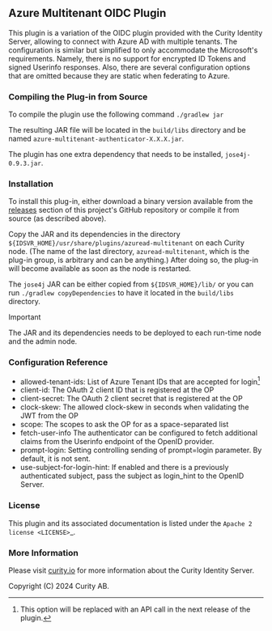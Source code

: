 ## Azure Multitenant OIDC Plugin


This plugin is a variation of the OIDC plugin provided with the Curity Identity Server, allowing to connect with Azure AD with multiple tenants. 
The configuration is similar but simplified to only accommodate the Microsoft's requirements. 
Namely, there is no support for encrypted ID Tokens and signed Userinfo responses. 
Also, there are several configuration options that are omitted because they are static when federating to Azure.


### Compiling the Plug-in from Source

To compile the plugin use the following command `./gradlew jar`

The resulting JAR file will be located in the ``build/libs`` directory and be named ``azure-multitenant-authenticator-X.X.X.jar``.

The plugin has one extra dependency that needs to be installed, `jose4j-0.9.3.jar`.  

### Installation

To install this plug-in, either download a binary version available from the [releases](https://github.com/curityio/azuread-multitenant-authenticator/releases) section of this project's GitHub repository or compile it from source (as described above).

Copy the JAR and its dependencies in the directory ``${IDSVR_HOME}/usr/share/plugins/azuread-multitenant`` on each Curity node. (The name of the last directory, ``azuread-multitenant``, which is the plug-in group, is arbitrary and can be anything.) After doing so, the plug-in will become available as soon as the node is restarted.

The `jose4j` JAR can be either copied from  ``${IDSVR_HOME}/lib/`` or you can run `./gradlew copyDependencies` to have it located in the ``build/libs`` directory.


> [!IMPORTANT]
> The JAR and its dependencies needs to be deployed to each run-time node and the admin node.

### Configuration Reference

- allowed-tenant-ids: List of Azure Tenant IDs that are accepted for login[^1] 
- client-id: The OAuth 2 client ID that is registered at the OP
- client-secret: The OAuth 2 client secret that is registered at the OP
- clock-skew: The allowed clock-skew in seconds when validating the JWT from the OP
- scope: The scopes to ask the OP for as a space-separated list
- fetch-user-info The authenticator can be configured to fetch additional claims from the Userinfo endpoint of the OpenID provider.
- prompt-login: Setting controlling sending of prompt=login parameter. By default, it is not sent.
- use-subject-for-login-hint: If enabled and there is a previously authenticated subject, pass the subject as login_hint to the OpenID Server.

[^1]: This option will be replaced with an API call in the next release of the plugin.

### License

This plugin and its associated documentation is listed under the `Apache 2 license <LICENSE>`_.

### More Information

Please visit [curity.io](https://curity.io/) for more information about the Curity Identity Server.

Copyright (C) 2024 Curity AB.